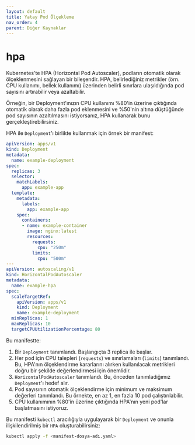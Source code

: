 ```yaml
---
layout: default
title: Yatay Pod Ölçekleme
nav_order: 4
parent: Diğer Kaynaklar
---
```


# hpa

Kubernetes'te HPA (Horizontal Pod Autoscaler), podların otomatik olarak ölçeklenmesini sağlayan bir bileşendir. HPA, belirlediğiniz metrikler (örn. CPU kullanımı, bellek kullanımı) üzerinden belirli sınırlara ulaşıldığında pod sayısını artırabilir veya azaltabilir.

Örneğin, bir Deployment'ınızın CPU kullanımı %80'in üzerine çıktığında otomatik olarak daha fazla pod eklenmesini ve %50'nin altına düştüğünde pod sayısının azaltılmasını istiyorsanız, HPA kullanarak bunu gerçekleştirebilirsiniz.

HPA ile `Deployment`'ı birlikte kullanmak için örnek bir manifest:

```yaml
apiVersion: apps/v1
kind: Deployment
metadata:
  name: example-deployment
spec:
  replicas: 3
  selector:
    matchLabels:
      app: example-app
  template:
    metadata:
      labels:
        app: example-app
    spec:
      containers:
      - name: example-container
        image: nginx:latest
        resources:
          requests:
            cpu: "250m"
          limits:
            cpu: "500m"
---
apiVersion: autoscaling/v1
kind: HorizontalPodAutoscaler
metadata:
  name: example-hpa
spec:
  scaleTargetRef:
    apiVersion: apps/v1
    kind: Deployment
    name: example-deployment
  minReplicas: 1
  maxReplicas: 10
  targetCPUUtilizationPercentage: 80
```

Bu manifestte:

1. Bir `Deployment` tanımlandı. Başlangıçta 3 replica ile başlar.
2. Her pod için CPU talepleri (`requests`) ve sınırlamaları (`limits`) tanımlandı. Bu, HPA'nın ölçeklendirme kararlarını alırken kullanılacak metrikleri doğru bir şekilde değerlendirmesi için önemlidir.
3. `HorizontalPodAutoscaler` tanımlandı. Bu, önceden tanımladığımız `Deployment`'ı hedef alır.
4. Pod sayısının otomatik ölçeklendirme için minimum ve maksimum değerleri tanımlandı. Bu örnekte, en az 1, en fazla 10 pod çalıştırılabilir.
5. CPU kullanımının %80'in üzerine çıktığında HPA'nın yeni pod'lar başlatmasını istiyoruz.

Bu manifesti `kubectl` aracılığıyla uygulayarak bir `Deployment` ve onunla ilişkilendirilmiş bir `HPA` oluşturabilirsiniz:

```bash
kubectl apply -f <manifest-dosya-adı.yaml>
```
